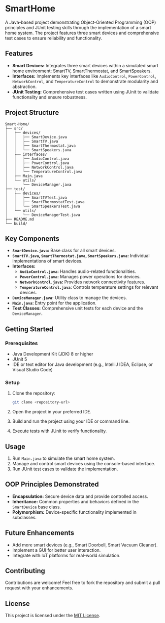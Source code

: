 # SmartHome

A Java-based project demonstrating Object-Oriented Programming (OOP) principles and JUnit testing skills through the implementation of a smart home system. The project features three smart devices and comprehensive test cases to ensure reliability and functionality.

## Features

- **Smart Devices:** Integrates three smart devices within a simulated smart home environment: SmartTV, SmartThermostat, and SmartSpeakers.
- **Interfaces:** Implements key interfaces like `AudioControl`, `PowerControl`, `NetworkControl`, and `TemperatureControl` to demonstrate modularity and abstraction.
- **JUnit Testing:** Comprehensive test cases written using JUnit to validate functionality and ensure robustness.

## Project Structure

```
Smart-Home/
├── src/
│   ├── devices/
│   │   ├── SmartDevice.java
│   │   ├── SmartTV.java
│   │   ├── SmartThermostat.java
│   │   └── SmartSpeakers.java
│   ├── interfaces/
│   │   ├── AudioControl.java
│   │   ├── PowerControl.java
│   │   ├── NetworkControl.java
│   │   └── TemperatureControl.java
│   ├── Main.java
│   └── utils/
│       └── DeviceManager.java
├── test/
│   ├── devices/
│   │   ├── SmartTVTest.java
│   │   ├── SmartThermostatTest.java
│   │   └── SmartSpeakersTest.java
│   └── utils/
│       └── DeviceManagerTest.java
├── README.md
└── build/
```

## Key Components

- **`SmartDevice.java`:** Base class for all smart devices.
- **`SmartTV.java`, `SmartThermostat.java`, `SmartSpeakers.java`:** Individual implementations of smart devices.
- **Interfaces:**
  - **`AudioControl.java`:** Handles audio-related functionalities.
  - **`PowerControl.java`:** Manages power operations for devices.
  - **`NetworkControl.java`:** Provides network connectivity features.
  - **`TemperatureControl.java`:** Controls temperature settings for relevant devices.
- **`DeviceManager.java`:** Utility class to manage the devices.
- **`Main.java`:** Entry point for the application.
- **Test Classes:** Comprehensive unit tests for each device and the `DeviceManager`.

## Getting Started

### Prerequisites

- Java Development Kit (JDK) 8 or higher
- JUnit 5
- IDE or text editor for Java development (e.g., IntelliJ IDEA, Eclipse, or Visual Studio Code)

### Setup

1. Clone the repository:

   ```bash
   git clone <repository-url>
   ```

2. Open the project in your preferred IDE.

3. Build and run the project using your IDE or command line.

4. Execute tests with JUnit to verify functionality.

## Usage

1. Run `Main.java` to simulate the smart home system.
2. Manage and control smart devices using the console-based interface.
3. Run JUnit test cases to validate the implementation.

## OOP Principles Demonstrated

- **Encapsulation:** Secure device data and provide controlled access.
- **Inheritance:** Common properties and behaviors defined in the `SmartDevice` base class.
- **Polymorphism:** Device-specific functionality implemented in subclasses.

## Future Enhancements

- Add more smart devices (e.g., Smart Doorbell, Smart Vacuum Cleaner).
- Implement a GUI for better user interaction.
- Integrate with IoT platforms for real-world simulation.

## Contributing

Contributions are welcome! Feel free to fork the repository and submit a pull request with your enhancements.

## License

This project is licensed under the [MIT License](LICENSE).
